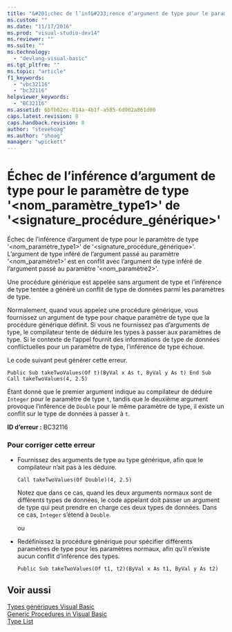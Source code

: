 ```yaml
---
title: "&#201;chec de l’inf&#233;rence d’argument de type pour le param&#232;tre de type &#39;&lt;nom_param&#232;tre_type1&gt;&#39; de &#39;&lt;signature_proc&#233;dure_g&#233;n&#233;rique&gt;&#39; | Microsoft Docs"
ms.custom: ""
ms.date: "11/17/2016"
ms.prod: "visual-studio-dev14"
ms.reviewer: ""
ms.suite: ""
ms.technology: 
  - "devlang-visual-basic"
ms.tgt_pltfrm: ""
ms.topic: "article"
f1_keywords: 
  - "vbc32116"
  - "bc32116"
helpviewer_keywords: 
  - "BC32116"
ms.assetid: 6bfb02ec-814a-4b1f-a585-6d902a861d00
caps.latest.revision: 8
caps.handback.revision: 8
author: "stevehoag"
ms.author: "shoag"
manager: "wpickett"
---
```

# &#201;chec de l’inf&#233;rence d’argument de type pour le param&#232;tre de type &#39;&lt;nom_param&#232;tre_type1&gt;&#39; de &#39;&lt;signature_proc&#233;dure_g&#233;n&#233;rique&gt;&#39;
Échec de l’inférence d’argument de type pour le paramètre de type '\<nom\_paramètre\_type1\>' de '\<signature\_procédure\_générique\>'. L’argument de type inféré de l’argument passé au paramètre '\<nom\_paramètre1\>' est en conflit avec l’argument de type inféré de l’argument passé au paramètre '\<nom\_paramètre2\>'.  
  
 Une procédure générique est appelée sans argument de type et l’inférence de type tentée a généré un conflit de type de données parmi les paramètres de type.  
  
 Normalement, quand vous appelez une procédure générique, vous fournissez un argument de type pour chaque paramètre de type que la procédure générique définit. Si vous ne fournissez pas d’arguments de type, le compilateur tente de déduire les types à passer aux paramètres de type. Si le contexte de l’appel fournit des informations de type de données conflictuelles pour un paramètre de type, l’inférence de type échoue.  
  
 Le code suivant peut générer cette erreur.  
  
```  
Public Sub takeTwoValues(Of t)(ByVal x As t, ByVal y As t) End Sub Call takeTwoValues(4, 2.5)  
```  
  
 Étant donné que le premier argument indique au compilateur de déduire `Integer` pour le paramètre de type `t`, tandis que le deuxième argument provoque l’inférence de `Double` pour le même paramètre de type, il existe un conflit sur le type de données à passer à `t`.  
  
 **ID d’erreur :** BC32116  
  
### Pour corriger cette erreur  
  
-   Fournissez des arguments de type au type générique, afin que le compilateur n’ait pas à les déduire.  
  
    ```  
    Call takeTwoValues(Of Double)(4, 2.5)  
    ```  
  
     Notez que dans ce cas, quand les deux arguments normaux sont de différents types de données, le code appelant doit passer un argument de type qui peut prendre en charge ces deux types de données. Dans ce cas, `Integer` s’étend à `Double`.  
  
     ou  
  
-   Redéfinissez la procédure générique pour spécifier différents paramètres de type pour les paramètres normaux, afin qu’il n’existe aucun conflit d’inférence des types.  
  
    ```  
    Public Sub takeTwoValues(Of t1, t2)(ByVal x As t1, ByVal y As t2)  
    ```  
  
## Voir aussi  
 [Types génériques Visual Basic](/dotnet/visual-basic/programming-guide/language-features/data-types/generic-types)   
 [Generic Procedures in Visual Basic](/dotnet/visual-basic/programming-guide/language-features/data-types/generic-procedures)   
 [Type List](/dotnet/visual-basic/language-reference/statements/type-list)